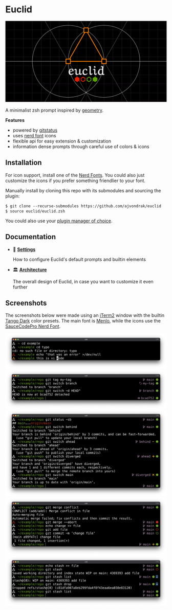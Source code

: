 # Euclid

![logo](images/logo.svg)

A minimalist zsh prompt inspired by [geometry](https://github.com/geometry-zsh/geometry).

**Features**
* powered by [gitstatus](https://github.com/romkatv/gitstatus)
* uses [nerd font](https://www.nerdfonts.com) icons
* flexible api for easy extension & customization
* information dense prompts through careful use of colors & icons

## Installation

For icon support, install one of the [Nerd Fonts](https://www.nerdfonts.com/). You could also just customize the icons if you prefer something friendlier to your font.

Manually install by cloning this repo with its submodules and sourcing the plugin:

```console
$ git clone --recurse-submodules https://github.com/ajvondrak/euclid
$ source euclid/euclid.zsh
```

You could also use your [plugin manager of choice](https://gist.github.com/olets/06009589d7887617e061481e22cf5a4a).

## Documentation

* 🎨 [**Settings**](doc/settings.md)

  How to configure Euclid's default prompts and builtin elements

* 🏛 [**Architecture**](doc/architecture.md)

  The overall design of Euclid, in case you want to customize it even further

## Screenshots

The screenshots below were made using an [iTerm2](https://iterm2.com/) window with the builtin [Tango Dark](https://github.com/mbadolato/iTerm2-Color-Schemes#builtin-tango-dark) color presets. The main font is [Menlo](https://en.wikipedia.org/wiki/Menlo_%28typeface%29), while the icons use the [SauceCodePro Nerd Font](https://github.com/ryanoasis/nerd-fonts/tree/master/patched-fonts/SourceCodePro).

![Example showing the different states of the left prompt.](images/prompt.png)
![Example showing the different states of the git ref in the right prompt.](images/git-ref.png)
![Example showing the different states of git tracking in the right prompt.](images/git-tracking.png)
![Example showing the different states of the git index in the right prompt.](images/git-index.png)
![Example showing the different states of the git stash in the right prompt.](images/git-stash.png)
